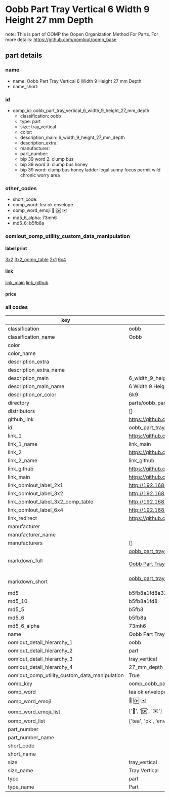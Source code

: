# Oobb Part Tray Vertical 6 Width 9 Height 27 mm Depth  

note: This is part of OOMP the Oopen Organization Method For Parts. For more details: https://github.com/oomlout/oomp_base

##  part details
  







### name
* name: Oobb Part Tray Vertical 6 Width 9 Height 27 mm Depth
* name_short: 
### id
* oomp_id: oobb_part_tray_vertical_6_width_9_height_27_mm_depth
  * classification: oobb
  * type: part
  * size: tray_vertical
  * color: 
  * description_main: 6_width_9_height_27_mm_depth
  * description_extra: 
  * manufacturer: 
  * part_number: 
  * bip 39 word 2: clump bus
  * bip 39 word 3: clump bus honey
  * bip 39 word: clump bus honey ladder legal sunny focus permit wild chronic worry area

### other_codes
* short_code: 
* oomp_word: tea ok envelope
* oomp_word_emoji :tea: :ok: :envelope:
* md5_6_alpha: 73mh6
* md5_6: b5fb8a






### oomlout_oomp_utility_custom_data_manipulation
#### label print
[3x2](http://192.168.1.245:1112/?label=oomp%2073mh6)
[3x2_oomp_table](http://192.168.1.108:1112/?label=oomp%2073mh6)
[2x1](http://192.168.1.242:1112/?label=oomp%2073mh6)
[6x4](http://192.168.1.55:1112/?label=oomp%2073mh6)    

#### link

[link_main](https://github.com/oomlout/oomlout_oomp_version_1_messy/tree/main/parts/oobb_part_tray_vertical_6_width_9_height_27_mm_depth) [link_github](https://github.com/oomlout/oomlout_oomp_version_1_messy/tree/main/parts/oobb_part_tray_vertical_6_width_9_height_27_mm_depth)                             

#### price







### all codes 
| key | value |  
| --- | --- |  
| classification | oobb |  
| classification_name | Oobb |  
| color |  |  
| color_name |  |  
| description_extra |  |  
| description_extra_name |  |  
| description_main | 6_width_9_height_27_mm_depth |  
| description_main_name | 6 Width 9 Height 27 mm Depth |  
| description_or_color | 6k9 |  
| directory | parts/oobb_part_tray_vertical_6_width_9_height_27_mm_depth |  
| distributors | [] |  
| github_link | https://github.com/oomlout/oomlout_oomp_part_src/tree/main/parts/oobb_part_tray_vertical_6_width_9_height_27_mm_depth |  
| id | oobb_part_tray_vertical_6_width_9_height_27_mm_depth |  
| link_1 | https://github.com/oomlout/oomlout_oomp_version_1_messy/tree/main/parts/oobb_part_tray_vertical_6_width_9_height_27_mm_depth |  
| link_1_name | link_main |  
| link_2 | https://github.com/oomlout/oomlout_oomp_version_1_messy/tree/main/parts/oobb_part_tray_vertical_6_width_9_height_27_mm_depth |  
| link_2_name | link_github |  
| link_github | https://github.com/oomlout/oomlout_oomp_version_1_messy/tree/main/parts/oobb_part_tray_vertical_6_width_9_height_27_mm_depth |  
| link_main | https://github.com/oomlout/oomlout_oomp_version_1_messy/tree/main/parts/oobb_part_tray_vertical_6_width_9_height_27_mm_depth |  
| link_oomlout_label_2x1 | http://192.168.1.242:1112/?label=oomp%2073mh6 |  
| link_oomlout_label_3x2 | http://192.168.1.245:1112/?label=oomp%2073mh6 |  
| link_oomlout_label_3x2_oomp_table | http://192.168.1.108:1112/?label=oomp%2073mh6 |  
| link_oomlout_label_6x4 | http://192.168.1.55:1112/?label=oomp%2073mh6 |  
| link_redirect | https://github.com/oomlout/oomlout_oomp_version_1_messy/tree/main/parts/oobb_part_tray_vertical_6_width_9_height_27_mm_depth |  
| manufacturer |  |  
| manufacturer_name |  |  
| manufacturers | [] |  
| markdown_full | [oobb_part_tray_vertical_6_width_9_height_27_mm_depth](none)<br>[](none)<br>[Oobb Part Tray Vertical 6 Width 9 Height 27 Mm Depth](none)<br><br> |  
| markdown_short | [oobb_part_tray_vertical_6_width_9_height_27_mm_depth](none)<br><br> |  
| md5 | b5fb8a1fd8a32b4765bfb7c6da47b962 |  
| md5_10 | b5fb8a1fd8 |  
| md5_5 | b5fb8 |  
| md5_6 | b5fb8a |  
| md5_6_alpha | 73mh6 |  
| name | Oobb Part Tray Vertical 6 Width 9 Height 27 mm Depth |  
| oomlout_detail_hierarchy_1 | oobb |  
| oomlout_detail_hierarchy_2 | part |  
| oomlout_detail_hierarchy_3 | tray_vertical |  
| oomlout_detail_hierarchy_4 | 27_mm_depth |  
| oomlout_oomp_utility_custom_data_manipulation | True |  
| oomp_key | oomp_oobb_part_tray_vertical_6_width_9_height_27_mm_depth |  
| oomp_word | tea ok envelope |  
| oomp_word_emoji | :tea: :ok: :envelope: |  
| oomp_word_emoji_list | [':tea:', ':ok:', ':envelope:'] |  
| oomp_word_list | ['tea', 'ok', 'envelope'] |  
| part_number |  |  
| part_number_name |  |  
| short_code |  |  
| short_name |  |  
| size | tray_vertical |  
| size_name | Tray Vertical |  
| type | part |  
| type_name | Part |  

